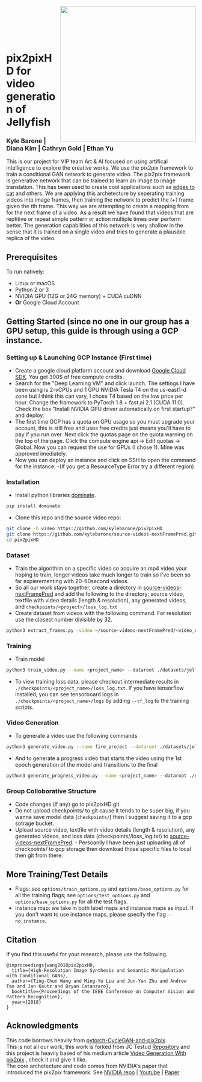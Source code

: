 <img src='imgs/teaser_jelly.gif' align="right" width=360>

<br><br><br><br>

# pix2pixHD for video generation of Jellyfish
### Kyle Barone | Diana Kim | Cathryn Gold | Ethan Yu
This is our project for VIP team Art & AI focused on using artifical intelligence to explore the creative works. We use the pix2pix framework to train a conditional GAN network to generate video. The pix2pix framework is generative network that can be trained to learn an image to image translation. This has been used to create cool applications such as [edges to cat](https://affinelayer.com/pix2pix/) and others. We are applying this archetecture by seperating training videos into image frames, then training the network to predict the *t+1* frame given the *t*th frame. This way we are attempting to create a mapping from for the next frame of a video. As a result we have found that videos that are reptitive or repeat simple pattern or action multiple times over perform better. The generation capabilities of this network is very shallow in the sense that it is trained on a single video and tries to generate a plausible replica of the video. 

## Prerequisites
To run natively:
- Linux or macOS
- Python 2 or 3
- NVIDIA GPU (12G or 24G memory) + CUDA cuDNN
- **Or** Google Cloud Account

## Getting Started (since no one in our group has a GPU setup, this guide is through using a GCP instance.
### Setting up & Launching GCP Instance (First time)
- Create a google cloud  platform account and download [Google Cloud SDK](https://cloud.google.com/sdk/docs/install). You get 300$ of free compute credits. 
- Search for the "Deep Learning VM" and click launch. The settings I have been using is 2-vCPUs and 1 GPU NVIDIA Tesla T4 on the us-east1-d zone but I think this can vary, I chose T4 based on the low price per hour. Change the framework to PyTorch 1.8 + fast.ai 2.1 (CUDA 11.0). Check the box "Install NVIDIA GPU driver automatically on first startup?" and deploy.
- The first time GCP has a quota on GPU usage so you must upgrade your account, this is still free and uses free credits just means you'll have to pay if you run over. Next click the quotas page on the quota warning on the top of the page. Click the compute engine api -> Edit quotas -> Global. Now you can request the use for GPUs (I chose 1). Mine was approved imediately. 
- Now you can deploy an instance and click on SSH to open the command for the instance. 
      -(If you get a ResourceType Error try a different region)
      
### Installation
- Install python libraries [dominate](https://github.com/Knio/dominate).
```bash
pip install dominate
```
- Clone this repo and the source video repo:
```bash
git clone -b video https://github.com/kylebarone/pix2pixHD
git clone https://github.com/kylebarone/source-videos-nextFramePred.git
cd pix2pixHD
```


### Dataset
- Train the algorithim on a specific video so acquire an mp4 video your hoping to train, longer videos take much longer to train so I've been so far expierementing with 20-60second videos. 
- So all our work stays together, create a directory in [source-videos-nextFramePred](https://github.com/kylebarone/source-videos-nextFramePred) and add the following to the directory: source video, textfile with video details (length & resolution), any generated videos, and `checkpoints/<project>/loss_log.txt`
- Create dataset from videos with the following command. For resolution use the closest number divisible by 32. 
```bash
python3 extract_frames.py -video ~/source-videos-nextFramePred/<video_dir>/<vid_name>.mp4 -name jellyfish_dataset -p2pdir . -width 1280 -height 736
```


### Training
- Train model 
```bash
python3 train_video.py --name <project_name> --dataroot ./datasets/jellyfish_dataset/ --save_epoch_freq 1 --ngf 32
```
- To view training loss data, please checkout intermediate results in `./checkpoints/<project_name>/loss_log.txt`.
If you have tensorflow installed, you can see tensorboard logs in `./checkpoints/<project_name>/logs` by adding `--tf_log` to the training scripts.


### Video Generation
- To generate a video use the following commands
```bash
python3 generate_video.py --name fire_project --dataroot ./datasets/jellyfish_dataset/ --fps 24 --ngf 32 --which_epoch 1 --how_many 200
```
- And to generate a progress video that starts the video using the 1st epoch generation of the model and transitions to the final
```bash
python3 generate_progress_video.py --name <project_name> --dataroot ./datasets/jellyfish_dataset/ --fps 24 --ngf 32 --pstart 1 --pstop 47
```

### Group Colloborative Structure
- Code changes (if any) go to pix2pixHD git.
- Do not upload checkpoints/ to git cause it tends to be super big, if you wanna save model data (`checkpoints/`) then I suggest saving it to a gcp sotrage bucket.
- Upload source video, textfile with video details (length & resolution), any generated videos, and loss data (checkpoints/<project>/loss_log.txt) to [source-videos-nextFramePred](https://github.com/kylebarone/source-videos-nextFramePred).
      - Persoanlly I have been just uploading all of checkpoints/<project> to gcp storage then download those specific files to local then git from there.

## More Training/Test Details
- Flags: see `options/train_options.py` and `options/base_options.py` for all the training flags; see `options/test_options.py` and `options/base_options.py` for all the test flags.
- Instance map: we take in both label maps and instance maps as input. If you don't want to use instance maps, please specify the flag `--no_instance`.


## Citation

If you find this useful for your research, please use the following.

```
@inproceedings{wang2018pix2pixHD,
  title={High-Resolution Image Synthesis and Semantic Manipulation with Conditional GANs},
  author={Ting-Chun Wang and Ming-Yu Liu and Jun-Yan Zhu and Andrew Tao and Jan Kautz and Bryan Catanzaro},  
  booktitle={Proceedings of the IEEE Conference on Computer Vision and Pattern Recognition},
  year={2018}
}
```

## Acknowledgments
This code borrows heavily from [pytorch-CycleGAN-and-pix2pix](https://github.com/junyanz/pytorch-CycleGAN-and-pix2pix).
<br>
This is not all our work, this work is forked from JC Testud [Repository](https://github.com/jctestud/pix2pixHD.git) and this project is heavily based of his medium article [Video Generation With pix2pix](https://medium.com/@jctestud/video-generation-with-pix2pix-aed5b1b69f57) , check it and give it like. 
<br>
The core archetecture and code comes from NVIDIA's paper that introduced the pix2pix framework. See [NVIDIA repo](https://tcwang0509.github.io/pix2pixHD/) | [Youtube](https://youtu.be/3AIpPlzM_qs) | [Paper](https://arxiv.org/pdf/1711.11585.pdf) <br>
